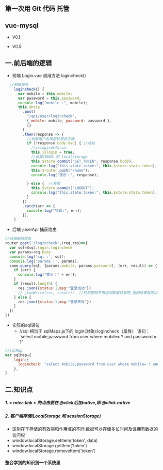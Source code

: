 <!--
 * @作者: Edwin Yeung
 * @Date: 2020-02-18 13:38:59
 * @修改人: Edwin Yeung
 * @LastEditTime: 2020-03-15 12:07:00
 * @描述: 
 -->
## 第一次用 Git 代码 托管
## vue-mysql

- V0.1



- V0.5
## 一.前后端的逻辑  
  - 前端 Login.vue 调用方法 logincheck()

```js
  //密码校验
    logincheck() {
      var mobile = this.mobile;
      var password = this.password;
      console.log("mobile :", mobile);
      this.$http
        .post(
          "/api/user/logincheck",
          { mobile: mobile, password: password },
          {}
        )
        .then(response => {
          //判断用户名和密码是否正确
          if (!response.body.msg) { //成功
            //islogin设为true
            this.islogin = true;
            //设置TOKEN 和 localstorage
            this.$store.commit("SET_TOKEN", response.body);
            console.log("this.state.token:", this.$store.state.token);
            this.$router.push("/home");
            console.log("提示：", response);

          } else {  //失败
            this.$store.commit("LOGOUT");
            console.log("this.state.token:", this.$store.state.token);
          }
        })
        .catch(err => {
          console.log("错误:", err);
        });
    }
```

- 后端 ;userApi 捕获路由

```js
//后端密码校验
router.post('/logincheck',(req,res)=>{
  var sql=$sql.login.logincheck
  var params=req.body
  console.log('sql :', sql);
  console.log('params :', params);
  conn.query(sql, [params.mobile, params.password], (err, result) => {
    if (err) {
      console.log("提示：" + err);
    }
    if (result.length) {
      res.json({status:1,msg:"登录成功"})
      // jsonWrite(res, result);  //检测密码不用返回数据记录吧,返回结果就可以
    } else {
      res.json({status:1,msg:"登录失败"})
    }
  })
})
```
- 实际的sql语句
  - //sql 相当于 sqlMaps.js下的 login(对象):logincheck（属性） 语句： 'select mobile,password from user where mobile= ? and password = ?'
```js
//sqlMap
var sqlMap={
    login:{
      logincheck: 'select mobile,password from user where mobile= ? and password = ?'
    },
}
```  
## 二.知识点
 ##### 1. < roter-link > 的点击要在 @click后加native,即 @click.native
 
 ##### 2. 客户端存储(LocalStorage 和 sessionStorage)
 - 区别在于存储的有效期和作用域的不同:数据可以存储多长时间及谁拥有数据的访问权
 - window.localStorage.setItem('token', data)
 - window.localStorage.getItem('token')
 - window.localStorage.removeItem('token')


#### 整合学到的知识到一个系统里



